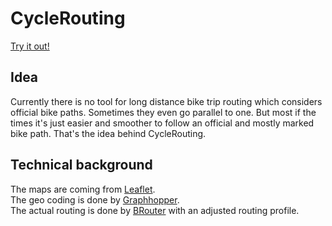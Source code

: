 # CycleRouting

[Try it out!](http://www.user.tu-berlin.de/konstantinpelz/cycleRouting/)

## Idea

Currently there is no tool for long distance bike trip routing which considers official bike paths. Sometimes they even go parallel to one. But most if the times it's just easier and smoother to follow an official and mostly marked bike path. That's the idea behind CycleRouting.

## Technical background

The maps are coming from [Leaflet](https://leafletjs.com/).<br>
The geo coding is done by [Graphhopper](https://www.graphhopper.com/).<br>
The actual routing is done by [BRouter](http://brouter.de/) with an adjusted routing profile.<br>